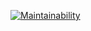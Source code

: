 [![Maintainability](https://api.codeclimate.com/v1/badges/ef9541aec3829be150ec/maintainability)](https://codeclimate.com/github/GaylorMarditsas/Final_project/maintainability)
